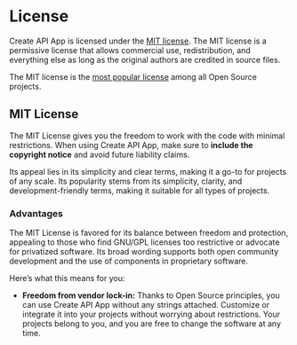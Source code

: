 # License

Create API App is licensed under the [MIT license]. The MIT license is a permissive license that allows commercial use, redistribution, and everything else as long as the original authors are credited in source files.

The MIT license is the [most popular license] among all Open Source projects.

  [MIT license]: https://opensource.org/license/mit
  [most popular license]: https://opensource.org/blog/the-most-popular-licenses-for-each-language-2023

## MIT License

The MIT License gives you the freedom to work with the code with minimal restrictions. When using Create API App, make sure to __include the copyright notice__ and avoid future liability claims.

Its appeal lies in its simplicity and clear terms, making it a go-to for projects of any scale. Its popularity stems from its simplicity, clarity, and development-friendly terms, making it suitable for all types of projects.

### Advantages

The MIT License is favored for its balance between freedom and protection, appealing to those who find GNU/GPL licenses too restrictive or advocate for privatized software. Its broad wording supports both open community development and the use of components in proprietary software.

Here’s what this means for you:

- __Freedom from vendor lock-in:__ Thanks to Open Source principles, you can use Create API App without any strings attached. Customize or integrate it into your projects without worrying about restrictions. Your projects belong to you, and you are free to change the software at any time.
